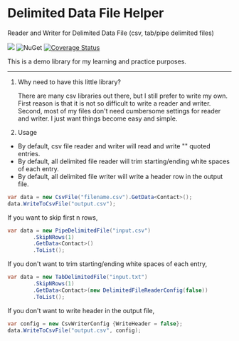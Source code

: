 # Delimited Data File Helper

Reader and Writer for Delimited Data File (csv, tab/pipe delimited files)

![ ](https://github.com/changhuixu/DelimitedDataFileHelper/workflows/CI/badge.svg)
![NuGet](https://img.shields.io/nuget/v/uiowa.DelimitedDataHelper.svg?logo=nuget&style=flat-square)
[![Coverage Status](https://coveralls.io/repos/github/changhuixu/DelimitedDataFileHelper/badge.svg)](https://coveralls.io/github/changhuixu/DelimitedDataFileHelper)

This is a demo library for my learning and practice purposes.

---

1. Why need to have this little library?

   There are many csv libraries out there, but I still prefer to write my own. First reason is that it is not so difficult to write a reader and writer. Second, most of my files don't need cumbersome settings for reader and writer. I just want things become easy and simple.

2. Usage

- By default, csv file reader and writer will read and write "" quoted entries.
- By default, all delimited file reader will trim starting/ending white spaces of each entry.
- By default, all delimited file writer will write a header row in the output file.

```c#
var data = new CsvFile("filename.csv").GetData<Contact>();
data.WriteToCsvFile("output.csv");
```

If you want to skip first n rows,

```c#
var data = new PipeDelimitedFile("input.csv")
        .SkipNRows(1)
        .GetData<Contact>()
        .ToList();
```

If you don't want to trim starting/ending white spaces of each entry,

```c#
var data = new TabDelimitedFile("input.txt")
        .SkipNRows(1)
        .GetData<Contact>(new DelimitedFileReaderConfig(false))
        .ToList();
```

If you don't want to write header in the output file,

```c#
var config = new CsvWriterConfig {WriteHeader = false};
data.WriteToCsvFile("output.csv", config);
```
